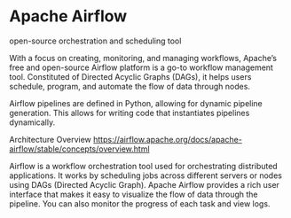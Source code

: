 # Apache Airflow

open-source orchestration and scheduling tool

With a focus on creating, monitoring, and managing workflows, Apache’s free and open-source Airflow platform is a go-to workflow management tool. Constituted of Directed Acyclic Graphs (DAGs), it helps users schedule, program, and automate the flow of data through nodes.

Airflow pipelines are defined in Python, allowing for dynamic pipeline generation. This allows for writing code that instantiates pipelines dynamically.

Architecture Overview
https://airflow.apache.org/docs/apache-airflow/stable/concepts/overview.html

Airflow is a workflow orchestration tool used for orchestrating distributed applications. It works by scheduling jobs across different servers or nodes using DAGs (Directed Acyclic Graph). Apache Airflow provides a rich user interface that makes it easy to visualize the flow of data through the pipeline. You can also monitor the progress of each task and view logs.

